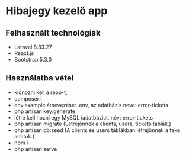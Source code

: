 # Hibajegy kezelő app

## Felhasznált technológiák
- Laravel 8.83.27
- React.js
- Bootstrap 5.3.0

## Használatba vétel
- klónozni kell a repo-t, 
- composer i
- env.example átnevezése: .env, az adatbázis neve: error-tickets
- php artisan key:generate
- létre kell hozni egy MySQL iadatbázist, név: error-tickets
- php artisan migrate (Létrejönnek a clients, users, tickets táblák.)  
- php artisan db:seed (A clients és users táblákban létrejönnek a fake adatok.) 
- npm i
- php artisan serve
